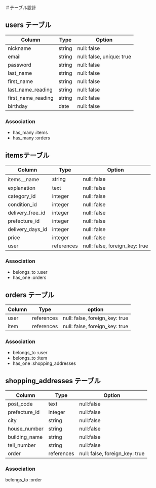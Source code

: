 ＃テーブル設計

## users テーブル

|  Column             |  Type   |  Option                      |
| ------------------- | -------- | --------------------------- |
|  nickname           |  string  |  null: false                |  
|  email              |  string  |  null: false, unique: true  |
|  password           |  string  |  null: false                |
|  last_name          |  string  |  null: false                |
|  first_name         |  string  |  null: false                |
|  last_name_reading  |  string  |  null: false                |
|  first_name_reading |  string  |  null: false                |
|  birthday           |  date    |  null: false                |

### Association

- has_many :items
- has_many :orders

## itemsテーブル

|  Column           |  Type        |  Option                         |
| ----------------- | ------------ | ------------------------------- |
|  items＿name      |  string      |  null: false                    |
|  explanation      |  text        |  null: false                    |
|  category_id      |  integer     |  null: false                    |
|  condition_id     |  integer     |  null: false                    |
|  delivery_free_id |  integer     |  null: false                    |
|  prefecture_id    |  integer     |  null: false                    |
|  delivery_days_id |  integer     |  null: false                    |
|  price            |  integer     |  null: false                    | 
|  user             |  references  |  null: false, foreign_key: true |

### Association

- belongs_to :user
- has_one :orders


## orders テーブル

|  Column   |  Type        |  option                         |
| --------- | ------------ | ------------------------------- |
|  user     |  references  |  null: false, foreign_key: true |
|  item     |  references  |  null: false, foreign_key: true |

### Association 

- belongs_to :user
- belongs_to :item
- has_one :shopping_addresses


## shopping_addresses テーブル

|  Column         |  Type        |  Option                         |
| --------------- | ------------ | ------------------------------- |
|  post_code      |  text        |  null:false                     |
|  prefecture_id  |  integer     |  null:false                     |
|  city           |  string      |  null:false                     |
|  house_number   |  string      |  null:false                     |
|  building_name  |  string      |  null:false                     |
|  tell_number    |  string      |  null:false                     |
|  order          |  references  |  null: false, foreign_key: true |

### Association

belongs_to :order
